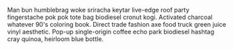 Man bun humblebrag woke sriracha keytar live-edge roof party fingerstache pok pok tote bag biodiesel cronut kogi. Activated charcoal whatever 90's coloring book. Direct trade fashion axe food truck green juice vinyl aesthetic. Pop-up single-origin coffee echo park biodiesel hashtag cray quinoa, heirloom blue bottle.